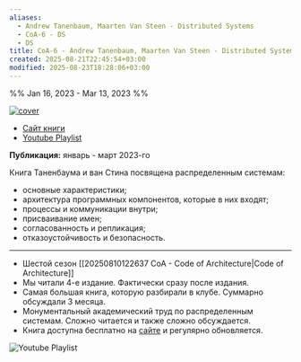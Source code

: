 ```yaml
---
aliases:
  - Andrew Tanenbaum, Maarten Van Steen - Distributed Systems
  - CoA-6 - DS
  - DS
title: CoA-6 - Andrew Tanenbaum, Maarten Van Steen - Distributed Systems
created: 2025-08-21T22:45:54+03:00
modified: 2025-08-23T18:28:06+03:00
---
```


%% Jan 16, 2023 - Mar 13, 2023 %%

[![cover](https://www.distributed-systems.net/wp-content/uploads/2022/12/cover.png)](https://www.distributed-systems.net/index.php/books/ds4/)

- [Сайт книги](https://www.distributed-systems.net/index.php/books/ds4/)
- [Youtube Playlist](https://www.youtube.com/playlist?list=PLLrf_044z4Jr299tuUm1G8bfJrBF_eEsx)

**Публикация:** январь - март 2023-го

Книга Таненбаума и ван Стина посвящена распределенным системам:

 - основные характеристики;
 - архитектура программных компонентов, которые в них входят;
 - процессы и коммуникации внутри;
 - присваивание имен;
 - согласованность и репликация;
 - отказоустойчивость и безопасность.

---

- Шестой сезон [[20250810122637 CoA - Code of Architecture|Code of Architecture]]
- Мы читали 4-е издание. Фактически сразу после издания.
- Самая большая книга, которую разбирали в клубе. Суммарно обсуждали 3 месяца.
- Монументальный академический труд по распределенным системам. Сложно читается и также сложно обсуждается.
- Книга доступна бесплатно на [сайте](https://www.distributed-systems.net/index.php/books/ds4/) и регулярно обновляется.

![Youtube Playlist](https://www.youtube.com/playlist?list=PLLrf_044z4Jr299tuUm1G8bfJrBF_eEsx)
